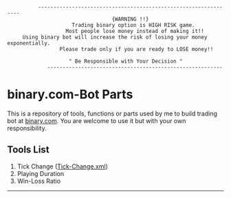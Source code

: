               ----------------------------------------------------------------                        
                                      {WARNING !!}
                         Trading binary option is HIGH RISK game. 
                       Most people lose money instead of making it!!     
         Using binary bot will increase the risk of losing your money exponentially.                                      
                     Please trade only if you are ready to LOSE money!!
                             
                        " Be Responsible with Your Decision "
                 ---------------------------------------------------------

      

# binary.com-Bot Parts
This is a repository of tools, functions or parts used by me to build trading bot at [binary.com](https://www.binary.bot/). You are welcome to use it but with your own responsibility. 

Tools List
---------

1. Tick Change ([Tick-Change.xml](https://raw.githubusercontent.com/binarydream1/Bot-Binary.com/master/TickChange.xml))
2. Playing Duration 
3. Win-Loss Ratio 

---------

